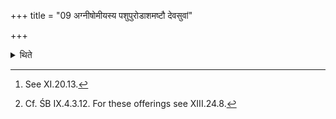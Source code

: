 +++
title = "09 अग्नीषोमीयस्य पशुपुरोडाशमष्टौ देवसुवां"

+++

<details><summary>थिते</summary>

9. After the material has been taken out for the sacrificial bread in connection with the animal-sacrifice for Agni and Soma[^1] he takes out the material for the Devasū-offerings[^2].  

[^1]: See XI.20.13.  

[^2]: Cf. ŚB IX.4.3.12. For these offerings see XIII.24.8.  
</details>
